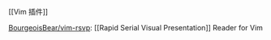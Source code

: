 



[[Vim 插件]]

[BourgeoisBear/vim-rsvp](https://github.com/BourgeoisBear/vim-rsvp): [[Rapid Serial Visual Presentation]] Reader for Vim



